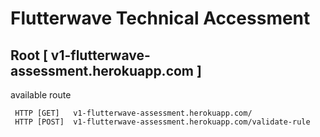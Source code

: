 # Flutterwave Technical Accessment 

## Root [ v1-flutterwave-assessment.herokuapp.com ]

available route
``` 
 HTTP [GET]   v1-flutterwave-assessment.herokuapp.com/
 HTTP [POST]  v1-flutterwave-assessment.herokuapp.com/validate-rule

 ```

